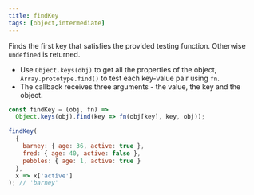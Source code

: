 ```yaml
---
title: findKey
tags: [object,intermediate]
---
```


Finds the first key that satisfies the provided testing function.
Otherwise `undefined` is returned.

- Use `Object.keys(obj)` to get all the properties of the object, `Array.prototype.find()` to test each key-value pair using `fn`.
- The callback receives three arguments - the value, the key and the object.

```js
const findKey = (obj, fn) => 
  Object.keys(obj).find(key => fn(obj[key], key, obj));
```

```js
findKey(
  {
    barney: { age: 36, active: true },
    fred: { age: 40, active: false },
    pebbles: { age: 1, active: true }
  },
  x => x['active']
); // 'barney'
```
